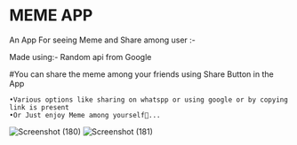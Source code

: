 # MEME APP

An App For seeing Meme and Share among user :-

Made using:-
    Random api from Google

#You can share the meme among your friends using Share Button in the App
    
    •Various options like sharing on whatspp or using google or by copying link is present
    •Or Just enjoy Meme among yourself🙂...



![Screenshot (180)](https://user-images.githubusercontent.com/92597547/167201142-9634ff4f-f62e-4b47-a2c0-e5e6fc95a696.png)
![Screenshot (181)](https://user-images.githubusercontent.com/92597547/167201150-b07911d9-8d88-44c6-96ae-ba385c82ddaf.png)
